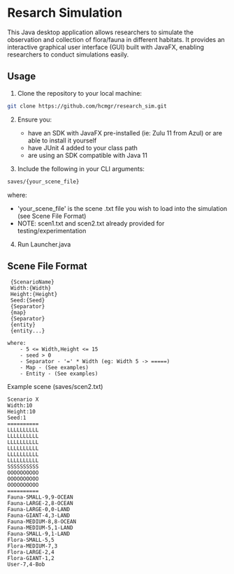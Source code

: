 # Resarch Simulation 

This Java desktop application allows researchers to simulate the observation and collection of flora/fauna in different habitats. It provides an interactive graphical user interface (GUI) built with JavaFX, enabling researchers to conduct simulations easily.

## Usage

1. Clone the repository to your local machine:

```bash
git clone https://github.com/hcmgr/research_sim.git
```

2. Ensure you:
    - have an SDK with JavaFX pre-installed (ie: Zulu 11 from Azul) or are able to install it yourself
    - have JUnit 4 added to your class path
    - are using an SDK compatible with Java 11

3. Include the following in your CLI arguments:

```bash 
saves/{your_scene_file}
```

where:
- 'your_scene_file' is the scene .txt file you wish to load into the simulation (see Scene File Format)
- NOTE: scen1.txt and scen2.txt already provided for testing/experimentation

4. Run Launcher.java

## Scene File Format ##
```
 {ScenarioName}
 Width:{Width}
 Height:{Height}
 Seed:{Seed}
 {Separator}
 {map}
 {Separator}
 {entity}
 {entity...}
```
    where:
        - 5 <= Width,Height <= 15
        - seed > 0
        - Separator - '=' * Width (eg: Width 5 -> =====)
        - Map - (See examples)
        - Entity - (See examples)

Example scene (saves/scen2.txt)
```
Scenario X
Width:10
Height:10
Seed:1
==========
LLLLLLLLLL
LLLLLLLLLL
LLLLLLLLLL
LLLLLLLLLL
LLLLLLLLLL
LLLLLLLLLL
SSSSSSSSSS
OOOOOOOOOO
OOOOOOOOOO
OOOOOOOOOO
==========
Fauna-SMALL-9,9-OCEAN
Fauna-LARGE-2,8-OCEAN
Fauna-LARGE-0,0-LAND
Fauna-GIANT-4,3-LAND
Fauna-MEDIUM-8,8-OCEAN
Fauna-MEDIUM-5,1-LAND
Fauna-SMALL-9,1-LAND
Flora-SMALL-5,5
Flora-MEDIUM-7,3
Flora-LARGE-2,4
Flora-GIANT-1,2
User-7,4-Bob
```